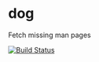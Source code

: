 # dog

Fetch missing man pages

[![Build Status](https://travis-ci.org/jeroenjanssens/dog.svg?branch=master)](https://travis-ci.org/jeroenjanssens/dog)
